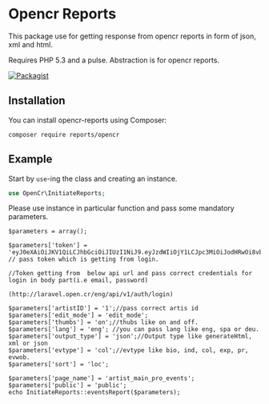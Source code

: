 Opencr Reports
===============

This package use for getting response from opencr reports in form of json, xml and html.

Requires PHP 5.3 and a pulse. Abstraction is for opencr reports.

[![Packagist](https://img.shields.io/packagist/dt/drewm/mailchimp-api.svg?maxAge=2592000)](https://packagist.org/packages/reports/opencr)

Installation
------------

You can install opencr-reports using Composer:

```
composer require reports/opencr
```


Example
--------

Start by `use`-ing the class and creating an instance.

```php
use OpenCr\InitiateReports;
```
Please use instance in particular function and pass some mandatory parameters.

```
$parameters = array();

$parameters['token'] = 'eyJ0eXAiOiJKV1QiLCJhbGciOiJIUzI1NiJ9.eyJzdWIiOjY1LCJpc3MiOiJodHRwOi8vbGFyYXZlbC5vcGVuLmNyL2VuZy9hcGkvdjEvYXV0aC9sb2dpbiIsImlhdCI6MTU2MjY1NTM4NCwiZXhwIjoxNTYyNjU4OTg0LCJuYmYiOjE1NjI2NTUzODQsImp0aSI6IlVKSlBmamR4Zm1qdUtSMHcifQ.xFLzAQeSuE2QRwEUjNFrRVuuG9RzOlYKK0wxAhrCz6w'; // pass token which is getting from login.

//Token getting from  below api url and pass correct credentials for login in body part(i.e email, password)

(http://laravel.open.cr/eng/api/v1/auth/login)

$parameters['artistID'] = '1';//pass correct artis id
$parameters['edit_mode'] = 'edit_mode';
$parameters['thumbs'] = 'on';//thubs like on and off.
$parameters['lang'] = 'eng'; //you can pass lang like eng, spa or deu.
$parameters['output_type'] = 'json';//Output type like generateHtml, xml or json
$parameters['evtype'] = 'col';//evtype like bio, ind, col, exp, pr, evwob.
$parameters['sort'] = 'loc';

$parameters['page_name'] = 'artist_main_pro_events';
$parameters['public'] = 'public';
echo InitiateReports::eventsReport($parameters);

```

